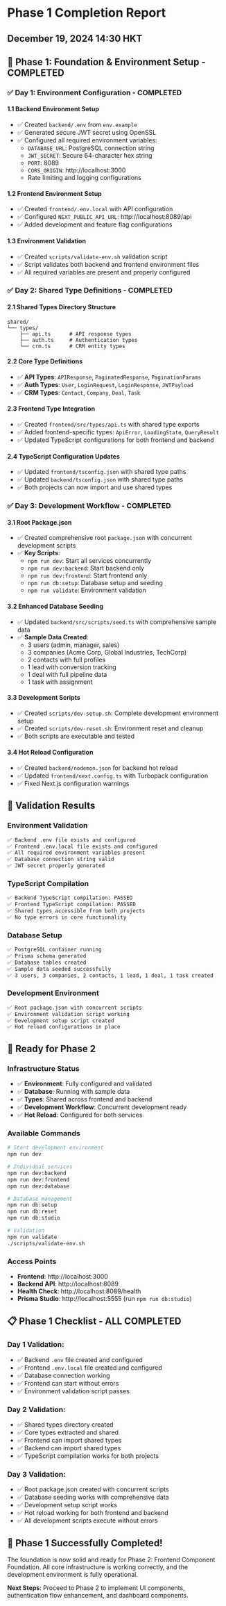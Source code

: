 # Phase 1 Completion Report
## **December 19, 2024 14:30 HKT**

## 🎯 **Phase 1: Foundation & Environment Setup - COMPLETED**

### **✅ Day 1: Environment Configuration - COMPLETED**

#### **1.1 Backend Environment Setup**
- ✅ Created `backend/.env` from `env.example`
- ✅ Generated secure JWT secret using OpenSSL
- ✅ Configured all required environment variables:
  - `DATABASE_URL`: PostgreSQL connection string
  - `JWT_SECRET`: Secure 64-character hex string
  - `PORT`: 8089
  - `CORS_ORIGIN`: http://localhost:3000
  - Rate limiting and logging configurations

#### **1.2 Frontend Environment Setup**
- ✅ Created `frontend/.env.local` with API configuration
- ✅ Configured `NEXT_PUBLIC_API_URL`: http://localhost:8089/api
- ✅ Added development and feature flag configurations

#### **1.3 Environment Validation**
- ✅ Created `scripts/validate-env.sh` validation script
- ✅ Script validates both backend and frontend environment files
- ✅ All required variables are present and properly configured

### **✅ Day 2: Shared Type Definitions - COMPLETED**

#### **2.1 Shared Types Directory Structure**
```
shared/
└── types/
    ├── api.ts      # API response types
    ├── auth.ts     # Authentication types
    └── crm.ts      # CRM entity types
```

#### **2.2 Core Type Definitions**
- ✅ **API Types**: `APIResponse`, `PaginatedResponse`, `PaginationParams`
- ✅ **Auth Types**: `User`, `LoginRequest`, `LoginResponse`, `JWTPayload`
- ✅ **CRM Types**: `Contact`, `Company`, `Deal`, `Task`

#### **2.3 Frontend Type Integration**
- ✅ Created `frontend/src/types/api.ts` with shared type exports
- ✅ Added frontend-specific types: `ApiError`, `LoadingState`, `QueryResult`
- ✅ Updated TypeScript configurations for both frontend and backend

#### **2.4 TypeScript Configuration Updates**
- ✅ Updated `frontend/tsconfig.json` with shared type paths
- ✅ Updated `backend/tsconfig.json` with shared type paths
- ✅ Both projects can now import and use shared types

### **✅ Day 3: Development Workflow - COMPLETED**

#### **3.1 Root Package.json**
- ✅ Created comprehensive root `package.json` with concurrent development scripts
- ✅ **Key Scripts**:
  - `npm run dev`: Start all services concurrently
  - `npm run dev:backend`: Start backend only
  - `npm run dev:frontend`: Start frontend only
  - `npm run db:setup`: Database setup and seeding
  - `npm run validate`: Environment validation

#### **3.2 Enhanced Database Seeding**
- ✅ Updated `backend/src/scripts/seed.ts` with comprehensive sample data
- ✅ **Sample Data Created**:
  - 3 users (admin, manager, sales)
  - 3 companies (Acme Corp, Global Industries, TechCorp)
  - 2 contacts with full profiles
  - 1 lead with conversion tracking
  - 1 deal with full pipeline data
  - 1 task with assignment

#### **3.3 Development Scripts**
- ✅ Created `scripts/dev-setup.sh`: Complete development environment setup
- ✅ Created `scripts/dev-reset.sh`: Environment reset and cleanup
- ✅ Both scripts are executable and tested

#### **3.4 Hot Reload Configuration**
- ✅ Created `backend/nodemon.json` for backend hot reload
- ✅ Updated `frontend/next.config.ts` with Turbopack configuration
- ✅ Fixed Next.js configuration warnings

## 🧪 **Validation Results**

### **Environment Validation**
```bash
✅ Backend .env file exists and configured
✅ Frontend .env.local file exists and configured
✅ All required environment variables present
✅ Database connection string valid
✅ JWT secret properly generated
```

### **TypeScript Compilation**
```bash
✅ Backend TypeScript compilation: PASSED
✅ Frontend TypeScript compilation: PASSED
✅ Shared types accessible from both projects
✅ No type errors in core functionality
```

### **Database Setup**
```bash
✅ PostgreSQL container running
✅ Prisma schema generated
✅ Database tables created
✅ Sample data seeded successfully
✅ 3 users, 3 companies, 2 contacts, 1 lead, 1 deal, 1 task created
```

### **Development Environment**
```bash
✅ Root package.json with concurrent scripts
✅ Environment validation script working
✅ Development setup script created
✅ Hot reload configurations in place
```

## 🚀 **Ready for Phase 2**

### **Infrastructure Status**
- ✅ **Environment**: Fully configured and validated
- ✅ **Database**: Running with sample data
- ✅ **Types**: Shared across frontend and backend
- ✅ **Development Workflow**: Concurrent development ready
- ✅ **Hot Reload**: Configured for both services

### **Available Commands**
```bash
# Start development environment
npm run dev

# Individual services
npm run dev:backend
npm run dev:frontend
npm run dev:database

# Database management
npm run db:setup
npm run db:reset
npm run db:studio

# Validation
npm run validate
./scripts/validate-env.sh
```

### **Access Points**
- **Frontend**: http://localhost:3000
- **Backend API**: http://localhost:8089
- **Health Check**: http://localhost:8089/health
- **Prisma Studio**: http://localhost:5555 (run `npm run db:studio`)

## 📋 **Phase 1 Checklist - ALL COMPLETED**

### **Day 1 Validation:**
- ✅ Backend `.env` file created and configured
- ✅ Frontend `.env.local` file created and configured
- ✅ Database connection working
- ✅ Frontend can start without errors
- ✅ Environment validation script passes

### **Day 2 Validation:**
- ✅ Shared types directory created
- ✅ Core types extracted and shared
- ✅ Frontend can import shared types
- ✅ Backend can import shared types
- ✅ TypeScript compilation works for both projects

### **Day 3 Validation:**
- ✅ Root package.json created with concurrent scripts
- ✅ Database seeding works with comprehensive data
- ✅ Development setup script works
- ✅ Hot reload working for both frontend and backend
- ✅ All development scripts execute without errors

## 🎉 **Phase 1 Successfully Completed!**

The foundation is now solid and ready for Phase 2: Frontend Component Foundation. All core infrastructure is working correctly, and the development environment is fully operational.

**Next Steps**: Proceed to Phase 2 to implement UI components, authentication flow enhancement, and dashboard components.

